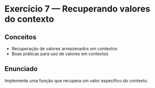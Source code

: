 # Exercício 7 — Recuperando valores do contexto

## Conceitos
- Recuperação de valores armazenados em contextos
- Boas práticas para uso de valores em contextos

## Enunciado
Implemente uma função que recupera um valor específico do contexto.